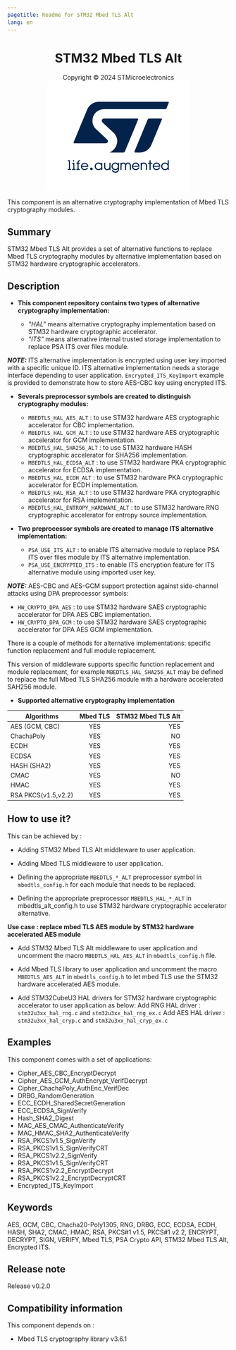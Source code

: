 ```yaml
---
pagetitle: Readme for STM32 Mbed TLS Alt
lang: en
---
```


<center>

# STM32 Mbed TLS Alt
Copyright &copy; 2024 STMicroelectronics\
[![ST logo](doc/st_logo_2020.png)](https://www.st.com)

</center>

This component is an alternative cryptography implementation of Mbed TLS cryptography modules.

## __Summary__
STM32 Mbed TLS Alt provides a set of alternative functions to replace Mbed TLS cryptography modules
by alternative implementation based on STM32 hardware cryptographic accelerators.

## __Description__
* **This component repository contains two types of alternative cryptography implementation:**

  * _"HAL"_ means alternative cryptography implementation based on STM32 hardware cryptographic accelerator.
  * _"ITS"_ means alternative internal trusted storage implementation to replace PSA ITS over files module.

 **_NOTE:_**
    ITS alternative implementation is encrypted using user key imported with a specific unique ID.
    ITS alternative implementation needs a storage interface depending to user application.
    `Encrypted_ITS_KeyImport` example is provided to demonstrate how to store AES-CBC key using encrypted ITS.

* **Severals preprocessor symbols are created to distinguish cryptography modules:**

  * `MBEDTLS_HAL_AES_ALT` : to use STM32 hardware AES cryptographic accelerator for CBC implementation.
  * `MBEDTLS_HAL_GCM_ALT` : to use STM32 hardware AES cryptographic accelerator for GCM implementation.
  * `MBEDTLS_HAL_SHA256_ALT` : to use STM32 hardware HASH cryptographic accelerator for SHA256 implementation.
  * `MBEDTLS_HAL_ECDSA_ALT` : to use STM32 hardware PKA cryptographic accelerator for ECDSA implementation.
  * `MBEDTLS_HAL_ECDH_ALT` : to use STM32 hardware PKA cryptographic accelerator for ECDH implementation.
  * `MBEDTLS_HAL_RSA_ALT` : to use STM32 hardware PKA cryptographic accelerator for RSA implementation.
  * `MBEDTLS_HAL_ENTROPY_HARDWARE_ALT` : to use STM32 hardware RNG cryptographic accelerator for entropy source implementation.

* **Two preprocessor symbols are created to manage ITS alternative implementation:**
  * `PSA_USE_ITS_ALT` : to enable ITS alternative module to replace PSA ITS over files module by ITS alternative implementation.
  * `PSA_USE_ENCRYPTED_ITS` : to enable ITS encryption feature for ITS alternative module using imported user key.

 **_NOTE:_**
    AES-CBC and AES-GCM support protection against side-channel attacks using DPA preprocessor symbols:
  * `HW_CRYPTO_DPA_AES` : to use STM32 hardware SAES cryptographic accelerator for DPA AES CBC implementation.
  * `HW_CRYPTO_DPA_GCM` : to use STM32 hardware SAES cryptographic accelerator for DPA AES GCM implementation.

  There is a couple of methods for alternative implementations: specific function replacement and full module replacement.

  This version of middleware supports specific function replacement and module replacement, for example
  `MBEDTLS_HAL_SHA256_ALT` may be defined to replace the full Mbed TLS SHA256 module with a hardware accelerated SAH256 module.

* **Supported alternative cryptography implementation**

<center>

| Algorithms          | Mbed TLS  | STM32 Mbed TLS Alt  |
| ------------------- |:---------:| -------------------:|
| AES (GCM, CBC)      |    YES    |        YES          |
| ChachaPoly          |    YES    |        NO           |
| ECDH                |    YES    |        YES          |
| ECDSA               |    YES    |        YES          |
| HASH (SHA2)         |    YES    |        YES          |
| CMAC                |    YES    |        NO           |
| HMAC                |    YES    |        YES          |
| RSA PKCS(v1.5,v2.2) |    YES    |        YES          |

</center>

## __How to use it?__

 This can be achieved by :

  * Adding STM32 Mbed TLS Alt middleware to user application.

  * Adding Mbed TLS middleware to user application.

  * Defining the appropriate `MBEDTLS_*_ALT` preprocessor symbol in `mbedtls_config.h` for each module that needs to be replaced.

  * Defining the appropriate preprocessor `MBEDTLS_HAL_*_ALT` in mbedtls_alt_config.h to use STM32 hardware cryptographic accelerator alternative.

  **Use case : replace mbed TLS AES module by STM32 hardware accelerated AES module**

  * Add STM32 Mbed TLS Alt middleware to user application and uncomment the macro `MBEDTLS_HAL_AES_ALT` in `mbedtls_config.h` file.

  * Add Mbed TLS library to user application and uncomment the macro `MBEDTLS_AES_ALT` in `mbedtls_config.h` to let mbed TLS use the STM32 hardware accelerated AES module.

  * Add STM32CubeU3 HAL drivers for STM32 hardware cryptographic accelerator to user application as below:
    Add RNG HAL driver : `stm32u3xx_hal_rng.c` and `stm32u3xx_hal_rng_ex.c`
    Add AES HAL driver : `stm32u3xx_hal_cryp.c` and `stm32u3xx_hal_cryp_ex.c`

## __Examples__

   This component comes with a set of applications:

*  Cipher_AES_CBC_EncryptDecrypt
*  Cipher_AES_GCM_AuthEncrypt_VerifDecrypt
*  Cipher_ChachaPoly_AuthEnc_VerifDec
*  DRBG_RandomGeneration
*  ECC_ECDH_SharedSecretGeneration
*  ECC_ECDSA_SignVerify
*  Hash_SHA2_Digest
*  MAC_AES_CMAC_AuthenticateVerify
*  MAC_HMAC_SHA2_AuthenticateVerify
*  RSA_PKCS1v1.5_SignVerify
*  RSA_PKCS1v1.5_SignVerifyCRT
*  RSA_PKCS1v2.2_SignVerify
*  RSA_PKCS1v1.5_SignVerifyCRT
*  RSA_PKCS1v2.2_EncryptDecrypt
*  RSA_PKCS1v2.2_EncryptDecryptCRT
*  Encrypted_ITS_KeyImport

## __Keywords__

   AES, GCM, CBC, Chacha20-Poly1305, RNG, DRBG, ECC, ECDSA, ECDH, HASH, SHA2, CMAC, HMAC, RSA, PKCS#1 v1.5, PKCS#1 v2.2,
   ENCRYPT, DECRYPT, SIGN, VERIFY, Mbed TLS, PSA Crypto API, STM32 Mbed TLS Alt, Encrypted ITS.

## __Release note__

   Release v0.2.0

## __Compatibility information__

   This component depends on :

*  Mbed TLS cryptography library v3.6.1
